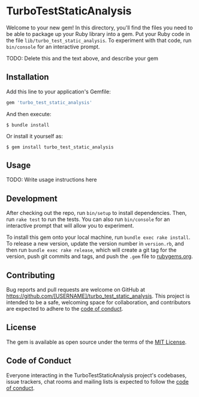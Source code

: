 # TurboTestStaticAnalysis

Welcome to your new gem! In this directory, you'll find the files you need to be able to package up your Ruby library into a gem. Put your Ruby code in the file `lib/turbo_test_static_analysis`. To experiment with that code, run `bin/console` for an interactive prompt.

TODO: Delete this and the text above, and describe your gem

## Installation

Add this line to your application's Gemfile:

```ruby
gem 'turbo_test_static_analysis'
```

And then execute:

    $ bundle install

Or install it yourself as:

    $ gem install turbo_test_static_analysis

## Usage

TODO: Write usage instructions here

## Development

After checking out the repo, run `bin/setup` to install dependencies. Then, run `rake test` to run the tests. You can also run `bin/console` for an interactive prompt that will allow you to experiment.

To install this gem onto your local machine, run `bundle exec rake install`. To release a new version, update the version number in `version.rb`, and then run `bundle exec rake release`, which will create a git tag for the version, push git commits and tags, and push the `.gem` file to [rubygems.org](https://rubygems.org).

## Contributing

Bug reports and pull requests are welcome on GitHub at https://github.com/[USERNAME]/turbo_test_static_analysis. This project is intended to be a safe, welcoming space for collaboration, and contributors are expected to adhere to the [code of conduct](https://github.com/[USERNAME]/turbo_test_static_analysis/blob/master/CODE_OF_CONDUCT.md).


## License

The gem is available as open source under the terms of the [MIT License](https://opensource.org/licenses/MIT).

## Code of Conduct

Everyone interacting in the TurboTestStaticAnalysis project's codebases, issue trackers, chat rooms and mailing lists is expected to follow the [code of conduct](https://github.com/[USERNAME]/turbo_test_static_analysis/blob/master/CODE_OF_CONDUCT.md).
